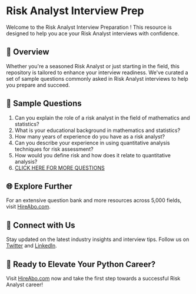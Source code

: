 # Risk Analyst Interview Prep

Welcome to the Risk Analyst Interview Preparation ! This resource is designed to help you ace your Risk Analyst interviews with confidence.

## 🚀 Overview

Whether you're a seasoned Risk Analyst or just starting in the field, this repository is tailored to enhance your interview readiness. We've curated a set of sample questions commonly asked in Risk Analyst interviews to help you prepare and succeed.

## 📝 Sample Questions

1. Can you explain the role of a risk analyst in the field of mathematics and statistics?
2. What is your educational background in mathematics and statistics?
3. How many years of experience do you have as a risk analyst?
4. Can you describe your experience in using quantitative analysis techniques for risk assessment?
5. How would you define risk and how does it relate to quantitative analysis?
6. [CLICK HERE FOR MORE QUESTIONS](https://hireabo.com/job/19_3_3/Risk%20Analyst)

## 🌐 Explore Further

For an extensive question bank and more resources across 5,000 fields, visit [HireAbo.com](https://www.hireabo.com).

## 📱 Connect with Us

Stay updated on the latest industry insights and interview tips. Follow us on [Twitter](https://twitter.com/hireabo) and [LinkedIn](https://www.linkedin.com/in/hire-abo-3609972a8/).

## 🚀 Ready to Elevate Your Python Career?

Visit [HireAbo.com](https://www.hireabo.com) now and take the first step towards a successful Risk Analyst career!